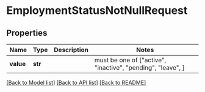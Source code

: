 # EmploymentStatusNotNullRequest


## Properties
Name | Type | Description | Notes
------------ | ------------- | ------------- | -------------
**value** | **str** |  |  must be one of ["active", "inactive", "pending", "leave", ]

[[Back to Model list]](../README.md#documentation-for-models) [[Back to API list]](../README.md#documentation-for-api-endpoints) [[Back to README]](../README.md)


